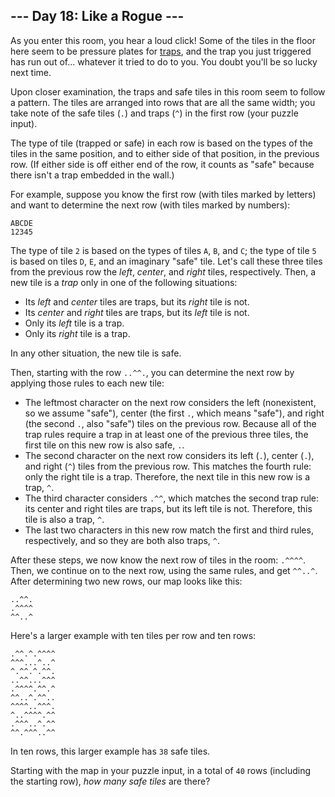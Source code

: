 ## --- Day 18: Like a Rogue ---

As you enter this room, you hear a loud click! Some of the tiles in the floor here seem to be pressure plates for [traps](https://nethackwiki.com/wiki/Trap), and the trap you just triggered has run out of... whatever it tried to do to you. You doubt you'll be so lucky next time.

Upon closer examination, the traps and safe tiles in this room seem to follow a pattern. The tiles are arranged into rows that are all the same width; you take note of the safe tiles (`` . ``) and traps (`` ^ ``) in the first row (your puzzle input).

The type of tile (trapped or safe) in each row is based on the types of the tiles in the same position, and to either side of that position, in the previous row. (If either side is off either end of the row, it counts as "safe" because there isn't a trap embedded in the wall.)

For example, suppose you know the first row (with tiles marked by letters) and want to determine the next row (with tiles marked by numbers):

    ABCDE
    12345

The type of tile `` 2 `` is based on the types of tiles `` A ``, `` B ``, and `` C ``; the type of tile `` 5 `` is based on tiles `` D ``, `` E ``, and an imaginary "safe" tile. Let's call these three tiles from the previous row the _left_, _center_, and _right_ tiles, respectively. Then, a new tile is a _trap_ only in one of the following situations:

*   Its _left_ and _center_ tiles are traps, but its _right_ tile is not.
*   Its _center_ and _right_ tiles are traps, but its _left_ tile is not.
*   Only its _left_ tile is a trap.
*   Only its _right_ tile is a trap.

In any other situation, the new tile is safe.

Then, starting with the row `` ..^^. ``, you can determine the next row by applying those rules to each new tile:

*   The leftmost character on the next row considers the left (nonexistent, so we assume "safe"), center (the first `` . ``, which means "safe"), and right (the second `` . ``, also "safe") tiles on the previous row. Because all of the trap rules require a trap in at least one of the previous three tiles, the first tile on this new row is also safe, `` . ``.
*   The second character on the next row considers its left (`` . ``), center (`` . ``), and right (`` ^ ``) tiles from the previous row. This matches the fourth rule: only the right tile is a trap. Therefore, the next tile in this new row is a trap, `` ^ ``.
*   The third character considers `` .^^ ``, which matches the second trap rule: its center and right tiles are traps, but its left tile is not. Therefore, this tile is also a trap, `` ^ ``.
*   The last two characters in this new row match the first and third rules, respectively, and so they are both also traps, `` ^ ``.

After these steps, we now know the next row of tiles in the room: `` .^^^^ ``. Then, we continue on to the next row, using the same rules, and get `` ^^..^ ``. After determining two new rows, our map looks like this:

    ..^^.
    .^^^^
    ^^..^

Here's a larger example with ten tiles per row and ten rows:

    .^^.^.^^^^
    ^^^...^..^
    ^.^^.^.^^.
    ..^^...^^^
    .^^^^.^^.^
    ^^..^.^^..
    ^^^^..^^^.
    ^..^^^^.^^
    .^^^..^.^^
    ^^.^^^..^^

In ten rows, this larger example has `` 38 `` safe tiles.

Starting with the map in your puzzle input, in a total of `` 40 `` rows (including the starting row), _how many safe tiles_ are there?